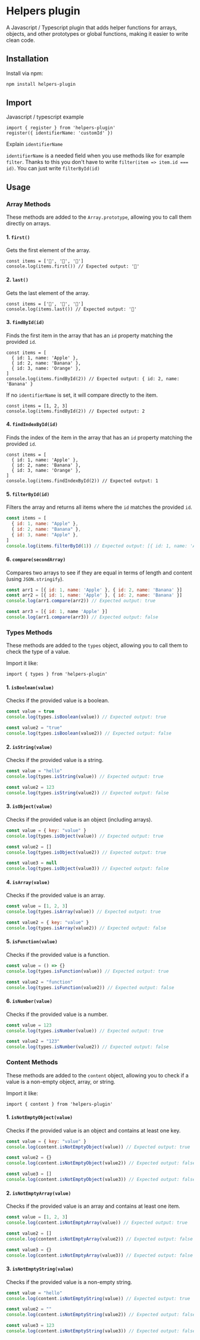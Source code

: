 # Helpers plugin

A Javascript / Typescript plugin that adds helper functions for arrays, objects, and other prototypes or global functions, making it easier to write clean code.

## Installation

Install via npm:

```bash
npm install helpers-plugin
```

## Import

Javascript / typescript example

```
import { register } from 'helpers-plugin'
register({ identifierName: 'customId' })
```

Explain `identifierName`

`identifierName` is a needed field when you use methods like for example `filter`. Thanks to this you don't have to write `filter(item => item.id === id)`. You can just write `filterById(id)`

## Usage

### Array Methods

These methods are added to the `Array.prototype`, allowing you to call them directly on arrays.

#### 1. `first()`

Gets the first element of the array.

```
const items = ['🍌', '🍎', '🍊']
console.log(items.first()) // Expected output: '🍌'
```

#### 2. `last()`

Gets the last element of the array.

```
const items = ['🍌', '🍎', '🍊']
console.log(items.last()) // Expected output: '🍊'
```

#### 3. `findById(id)`

Finds the first item in the array that has an `id` property matching the provided `id`.

```
const items = [
  { id: 1, name: 'Apple' },
  { id: 2, name: 'Banana' },
  { id: 3, name: 'Orange' },
]
console.log(items.findById(2)) // Expected output: { id: 2, name: 'Banana' }
```

If no `identifierName` is set, it will compare directly to the item.

```
const items = [1, 2, 3]
console.log(items.findById(2)) // Expected output: 2
```

#### 4. `findIndexById(id)`

Finds the index of the item in the array that has an `id` property matching the provided `id`.

```
const items = [
  { id: 1, name: 'Apple' },
  { id: 2, name: 'Banana' },
  { id: 3, name: 'Orange' },
]
console.log(items.findIndexById(2)) // Expected output: 1
```

#### 5. `filterById(id)`

Filters the array and returns all items where the `id` matches the provided `id`.

```javascript
const items = [
  { id: 1, name: "Apple" },
  { id: 2, name: "Banana" },
  { id: 3, name: "Apple" },
]
console.log(items.filterById(1)) // Expected output: [{ id: 1, name: 'Apple' }]
```

#### 6. `compare(secondArray)`

Compares two arrays to see if they are equal in terms of length and content (using `JSON.stringify`).

```javascript
const arr1 = [{ id: 1, name: 'Apple' }, { id: 2, name: 'Banana' }]
const arr2 = [{ id: 1, name: 'Apple' }, { id: 2, name: 'Banana' }]
console.log(arr1.compare(arr2)) // Expected output: true

const arr3 = [{ id: 1, name 'Apple' }]
console.log(arr1.compare(arr3)) // Expected output: false
```

### Types Methods

These methods are added to the `types` object, allowing you to call them to check the type of a value.

Import it like:

```
import { types } from 'helpers-plugin'
```

#### 1. `isBoolean(value)`

Checks if the provided value is a boolean.

```javascript
const value = true
console.log(types.isBoolean(value)) // Expected output: true

const value2 = "true"
console.log(types.isBoolean(value2)) // Expected output: false
```

#### 2. `isString(value)`

Checks if the provided value is a string.

```javascript
const value = "hello"
console.log(types.isString(value)) // Expected output: true

const value2 = 123
console.log(types.isString(value2)) // Expected output: false
```

#### 3. `isObject(value)`

Checks if the provided value is an object (including arrays).

```javascript
const value = { key: "value" }
console.log(types.isObject(value)) // Expected output: true

const value2 = []
console.log(types.isObject(value2)) // Expected output: true

const value3 = null
console.log(types.isObject(value3)) // Expected output: false
```

#### 4. `isArray(value)`

Checks if the provided value is an array.

```javascript
const value = [1, 2, 3]
console.log(types.isArray(value)) // Expected output: true

const value2 = { key: "value" }
console.log(types.isArray(value2)) // Expected output: false
```

#### 5. `isFunction(value)`

Checks if the provided value is a function.

```javascript
const value = () => {}
console.log(types.isFunction(value)) // Expected output: true

const value2 = "function"
console.log(types.isFunction(value2)) // Expected output: false
```

#### 6. `isNumber(value)`

Checks if the provided value is a number.

```javascript
const value = 123
console.log(types.isNumber(value)) // Expected output: true

const value2 = "123"
console.log(types.isNumber(value2)) // Expected output: false
```

### Content Methods

These methods are added to the `content` object, allowing you to check if a value is a non-empty object, array, or string.

Import it like:

```
import { content } from 'helpers-plugin'
```

#### 1. `isNotEmptyObject(value)`

Checks if the provided value is an object and contains at least one key.

```javascript
const value = { key: "value" }
console.log(content.isNotEmptyObject(value)) // Expected output: true

const value2 = {}
console.log(content.isNotEmptyObject(value2)) // Expected output: false

const value3 = []
console.log(content.isNotEmptyObject(value3)) // Expected output: false
```

#### 2. `isNotEmptyArray(value)`

Checks if the provided value is an array and contains at least one item.

```javascript
const value = [1, 2, 3]
console.log(content.isNotEmptyArray(value)) // Expected output: true

const value2 = []
console.log(content.isNotEmptyArray(value2)) // Expected output: false

const value3 = {}
console.log(content.isNotEmptyArray(value3)) // Expected output: false
```

#### 3. `isNotEmptyString(value)`

Checks if the provided value is a non-empty string.

```javascript
const value = "hello"
console.log(content.isNotEmptyString(value)) // Expected output: true

const value2 = ""
console.log(content.isNotEmptyString(value2)) // Expected output: false

const value3 = 123
console.log(content.isNotEmptyString(value3)) // Expected output: false
```
